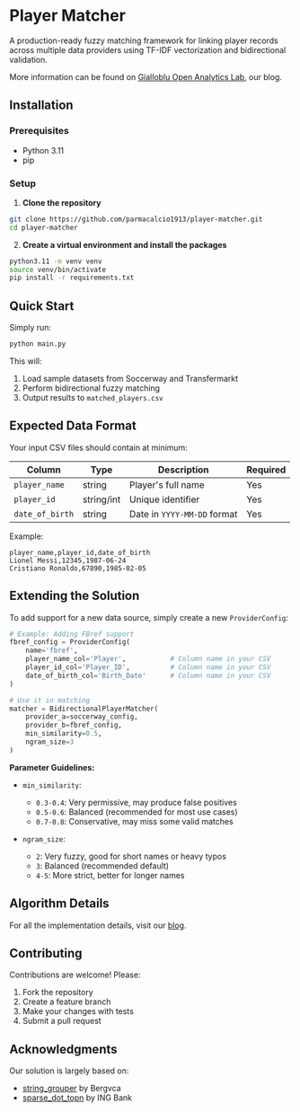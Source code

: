 # Player Matcher

A production-ready fuzzy matching framework for linking player records across multiple data providers using TF-IDF vectorization and bidirectional validation.

More information can be found on [Gialloblu Open Analytics Lab](https://pc1913-perf-analytics.notion.site/Matching-players-across-different-providers-294a95fcfc3280638509dfc3b0e8b8b6), our blog.

## Installation

### Prerequisites

- Python 3.11
- pip

### Setup

1. **Clone the repository**

```bash
git clone https://github.com/parmacalcio1913/player-matcher.git
cd player-matcher
```

2. **Create a virtual environment and install the packages**

```bash
python3.11 -m venv venv
source venv/bin/activate
pip install -r requirements.txt
```

## Quick Start
Simply run:

```bash
python main.py
```

This will:
1. Load sample datasets from Soccerway and Transfermarkt
2. Perform bidirectional fuzzy matching
3. Output results to `matched_players.csv`

## Expected Data Format

Your input CSV files should contain at minimum:

| Column | Type | Description | Required |
|--------|------|-------------|----------|
| `player_name` | string | Player's full name | Yes |
| `player_id` | string/int | Unique identifier | Yes |
| `date_of_birth` | string | Date in `YYYY-MM-DD` format | Yes |

Example:

```csv
player_name,player_id,date_of_birth
Lionel Messi,12345,1987-06-24
Cristiano Ronaldo,67890,1985-02-05
```

## Extending the Solution

To add support for a new data source, simply create a new `ProviderConfig`:

```python
# Example: Adding FBref support
fbref_config = ProviderConfig(
    name='fbref',
    player_name_col='Player',           # Column name in your CSV
    player_id_col='Player_ID',          # Column name in your CSV
    date_of_birth_col='Birth_Date'      # Column name in your CSV
)

# Use it in matching
matcher = BidirectionalPlayerMatcher(
    provider_a=soccerway_config,
    provider_b=fbref_config,
    min_similarity=0.5,
    ngram_size=3
)
```


**Parameter Guidelines:**

- `min_similarity`:
  - `0.3-0.4`: Very permissive, may produce false positives
  - `0.5-0.6`: Balanced (recommended for most use cases)
  - `0.7-0.8`: Conservative, may miss some valid matches

- `ngram_size`:
  - `2`: Very fuzzy, good for short names or heavy typos
  - `3`: Balanced (recommended default)
  - `4-5`: More strict, better for longer names

## Algorithm Details
For all the implementation details, visit our [blog](https://pc1913-perf-analytics.notion.site/Matching-players-across-different-providers-294a95fcfc3280638509dfc3b0e8b8b6).

## Contributing

Contributions are welcome! Please:

1. Fork the repository
2. Create a feature branch
3. Make your changes with tests
4. Submit a pull request

## Acknowledgments
Our solution is largely based on:
- [string_grouper](https://github.com/Bergvca/string_grouper) by Bergvca
- [sparse_dot_topn](https://github.com/ing-bank/sparse_dot_topn) by ING Bank
